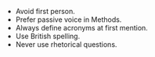 - Avoid first person.
- Prefer passive voice in Methods.
- Always define acronyms at first mention.
- Use British spelling.
- Never use rhetorical questions.
